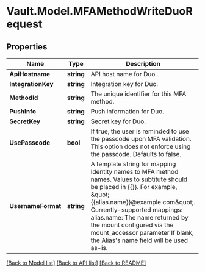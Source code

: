 # Vault.Model.MFAMethodWriteDuoRequest

## Properties

Name | Type | Description | Notes
------------ | ------------- | ------------- | -------------
**ApiHostname** | **string** | API host name for Duo. | [optional] 
**IntegrationKey** | **string** | Integration key for Duo. | [optional] 
**MethodId** | **string** | The unique identifier for this MFA method. | [optional] 
**PushInfo** | **string** | Push information for Duo. | [optional] 
**SecretKey** | **string** | Secret key for Duo. | [optional] 
**UsePasscode** | **bool** | If true, the user is reminded to use the passcode upon MFA validation. This option does not enforce using the passcode. Defaults to false. | [optional] 
**UsernameFormat** | **string** | A template string for mapping Identity names to MFA method names. Values to subtitute should be placed in {{}}. For example, \&quot;{{alias.name}}@example.com\&quot;. Currently-supported mappings: alias.name: The name returned by the mount configured via the mount_accessor parameter If blank, the Alias&#39;s name field will be used as-is. | [optional] 

[[Back to Model list]](../README.md#documentation-for-models) [[Back to API list]](../README.md#documentation-for-api-endpoints) [[Back to README]](../README.md)

